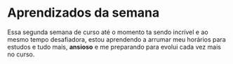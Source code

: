 # Aprendizados da semana
Essa segunda semana de curso até o momento ta sendo incrível e ao mesmo tempo desafiadora, estou aprendendo a arrumar meu horários para estudos e tudo mais, **ansioso** e me preparando para evolui cada vez mais no curso.